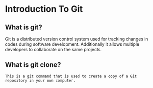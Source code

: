 # Introduction To Git

## What is git?
   Git is a distributed version control system used for tracking changes in codes during software development. Additionally it allows multiple developers to collaborate on the same projects.
## What is git clone?
    This is a git command that is used to create a copy of a Git repository in your own computer. 